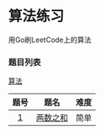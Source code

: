 # 算法练习
用Go刷LeetCode上的算法


### 题目列表
[算法](https://leetcode-cn.com/problemset/algorithms/)

题号 | 题名 | 难度
:-: | :-: | :-:
[1](https://github.com/cocowh/algorithm/tree/master/0001_twoSum) | [两数之和](https://leetcode-cn.com/problems/two-sum/) | 简单


